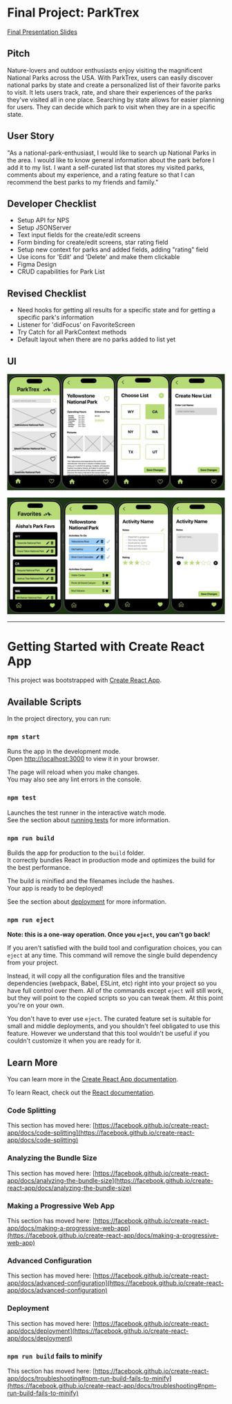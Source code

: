 # Final Project: ParkTrex

[Final Presentation Slides](https://docs.google.com/presentation/d/1o5-P0sfJUVaH5G-G5PlmSS4tWpR734ljOtk9b1ctoCY/edit?usp=sharing)

## Pitch
Nature-lovers and outdoor enthusiasts enjoy visiting the magnificent National Parks across the USA. With ParkTrex, users can easily discover national parks by state and create a personalized list of their favorite parks to visit. It lets users track, rate, and share their experiences of the parks they've visited all in one place. Searching by state allows for easier planning for users. They can decide which park to visit when they are in a specific state.

## User Story
"As a national-park-enthusiast, I would like to search up National Parks in the area. I would like to know general information about the park before I add it to my list. I want a self-curated list that stores my visited parks, comments about my experience, and a rating feature so that I can recommend the best parks to my friends and family."

## Developer Checklist
- Setup API for NPS
- Setup JSONServer
- Text input fields for the create/edit screens
- Form binding for create/edit screens, star rating field
- Setup new context for parks and added fields, adding "rating" field
- Use icons for 'Edit' and 'Delete' and make them clickable
- Figma Design
- CRUD capabilities for Park List

## Revised Checklist
- Need hooks for getting all results for a specific state and for getting a specific park's information
- Listener for 'didFocus' on FavoriteScreen
- Try Catch for all ParkContext methods
- Default layout when there are no parks added to list yet

## UI
![Figma UI](ui_figma1.png)

![Figma UI](ui_figma2.png)

---

# Getting Started with Create React App

This project was bootstrapped with [Create React App](https://github.com/facebook/create-react-app).

## Available Scripts

In the project directory, you can run:

### `npm start`

Runs the app in the development mode.\
Open [http://localhost:3000](http://localhost:3000) to view it in your browser.

The page will reload when you make changes.\
You may also see any lint errors in the console.

### `npm test`

Launches the test runner in the interactive watch mode.\
See the section about [running tests](https://facebook.github.io/create-react-app/docs/running-tests) for more information.

### `npm run build`

Builds the app for production to the `build` folder.\
It correctly bundles React in production mode and optimizes the build for the best performance.

The build is minified and the filenames include the hashes.\
Your app is ready to be deployed!

See the section about [deployment](https://facebook.github.io/create-react-app/docs/deployment) for more information.

### `npm run eject`

**Note: this is a one-way operation. Once you `eject`, you can't go back!**

If you aren't satisfied with the build tool and configuration choices, you can `eject` at any time. This command will remove the single build dependency from your project.

Instead, it will copy all the configuration files and the transitive dependencies (webpack, Babel, ESLint, etc) right into your project so you have full control over them. All of the commands except `eject` will still work, but they will point to the copied scripts so you can tweak them. At this point you're on your own.

You don't have to ever use `eject`. The curated feature set is suitable for small and middle deployments, and you shouldn't feel obligated to use this feature. However we understand that this tool wouldn't be useful if you couldn't customize it when you are ready for it.

## Learn More

You can learn more in the [Create React App documentation](https://facebook.github.io/create-react-app/docs/getting-started).

To learn React, check out the [React documentation](https://reactjs.org/).

### Code Splitting

This section has moved here: [https://facebook.github.io/create-react-app/docs/code-splitting](https://facebook.github.io/create-react-app/docs/code-splitting)

### Analyzing the Bundle Size

This section has moved here: [https://facebook.github.io/create-react-app/docs/analyzing-the-bundle-size](https://facebook.github.io/create-react-app/docs/analyzing-the-bundle-size)

### Making a Progressive Web App

This section has moved here: [https://facebook.github.io/create-react-app/docs/making-a-progressive-web-app](https://facebook.github.io/create-react-app/docs/making-a-progressive-web-app)

### Advanced Configuration

This section has moved here: [https://facebook.github.io/create-react-app/docs/advanced-configuration](https://facebook.github.io/create-react-app/docs/advanced-configuration)

### Deployment

This section has moved here: [https://facebook.github.io/create-react-app/docs/deployment](https://facebook.github.io/create-react-app/docs/deployment)

### `npm run build` fails to minify

This section has moved here: [https://facebook.github.io/create-react-app/docs/troubleshooting#npm-run-build-fails-to-minify](https://facebook.github.io/create-react-app/docs/troubleshooting#npm-run-build-fails-to-minify)
